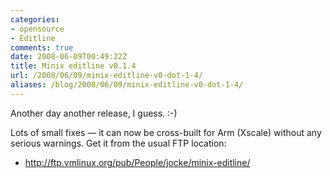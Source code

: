 ```yaml
---
categories:
- opensource
- Editline
comments: true
date: 2008-06-09T00:49:22Z
title: Minix editline v0.1.4
url: /2008/06/09/minix-editline-v0-dot-1-4/
aliases: /blog/2008/06/09/minix-editline-v0-dot-1-4/
---
```


Another day another release, I guess. :-)

Lots of small fixes &mdash; it can now be cross-built for Arm (Xscale)
without any serious warnings.  Get it from the usual FTP location:

* http://ftp.vmlinux.org/pub/People/jocke/minix-editline/
